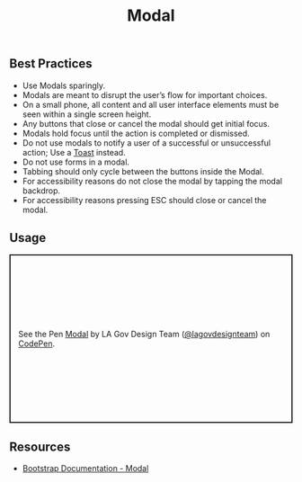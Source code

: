 ﻿---
title: Modal
summary: Modals stop the user for an important change or decision.
tags: components
layout: guide
eleventyNavigation:
  key: Modal
  parent: Components
  order: 200
  excerpt: Modals stop the user for an important change or decision.
  img: /img/illustrations/illus-modals.svg
---

## Best Practices

- Use Modals sparingly.
- Modals are meant to disrupt the user’s flow for important choices.
- On a small phone, all content and all user interface elements must be seen within a single screen height.
- Any buttons that close or cancel the modal should get initial focus.
- Modals hold focus until the action is completed or dismissed.
- Do not use modals to notify a user of a successful or unsuccessful action; Use a [Toast](/components/toasts) instead.
- Do not use forms in a modal.
- Tabbing should only cycle between the buttons inside the Modal.
- For accessibility reasons do not close the modal by tapping the modal backdrop.
- For accessibility reasons pressing ESC should close or cancel the modal.

## Usage

<p class="codepen" data-height="300" data-default-tab="result" data-slug-hash="XJWOZKL" data-pen-title="Modal" data-editable="true" data-user="lagovdesignteam" style="height: 300px; box-sizing: border-box; display: flex; align-items: center; justify-content: center; border: 2px solid; margin: 1em 0; padding: 1em;">
  <span>See the Pen <a href="https://codepen.io/lagovdesignteam/pen/XJWOZKL">
  Modal</a> by LA Gov Design Team (<a href="https://codepen.io/lagovdesignteam">@lagovdesignteam</a>)
  on <a href="https://codepen.io">CodePen</a>.</span>
</p>
<script async src="https://public.codepenassets.com/embed/index.js"></script>

## Resources

- [Bootstrap Documentation - Modal](https://getbootstrap.com/docs/5.3/components/modal/)
